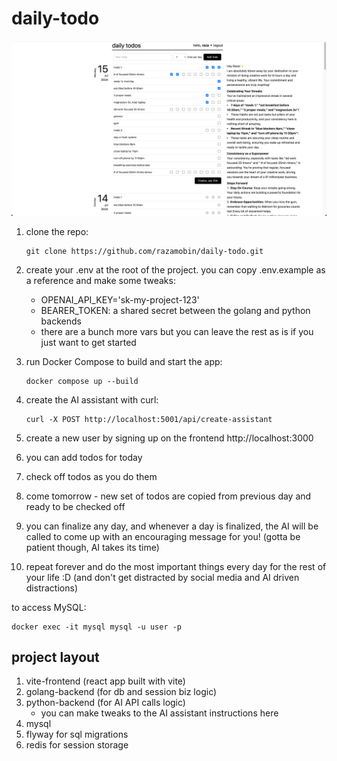 # daily-todo

![App Screenshot](assets/images/screen3.png)

1. clone the repo:

    ```
    git clone https://github.com/razamobin/daily-todo.git
    ```

2. create your .env at the root of the project. you can copy .env.example as a reference and make some tweaks:

    - OPENAI_API_KEY='sk-my-project-123'
    - BEARER_TOKEN: a shared secret between the golang and python backends
    - there are a bunch more vars but you can leave the rest as is if you just want to get started

3. run Docker Compose to build and start the app:

    ```
    docker compose up --build
    ```

4. create the AI assistant with curl:

    ```
    curl -X POST http://localhost:5001/api/create-assistant
    ```

5. create a new user by signing up on the frontend http://localhost:3000
6. you can add todos for today
7. check off todos as you do them
8. come tomorrow - new set of todos are copied from previous day and ready to be checked off
9. you can finalize any day, and whenever a day is finalized, the AI will be called to come up with an encouraging message for you! (gotta be patient though, AI takes its time)
10. repeat forever and do the most important things every day for the rest of your life :D (and don't get distracted by social media and AI driven distractions)

to access MySQL:

```
docker exec -it mysql mysql -u user -p
```

## project layout

1. vite-frontend (react app built with vite)
2. golang-backend (for db and session biz logic)
3. python-backend (for AI API calls logic)
    - you can make tweaks to the AI assistant instructions here
4. mysql
5. flyway for sql migrations
6. redis for session storage
